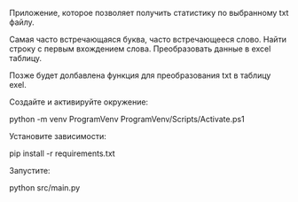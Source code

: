 Приложение, которое позволяет получить статистику по выбранному txt файлу.

Самая часто встречающаяся буква, часто встречающееся слово.
Найти строку с первым вхождением слова.
Преобразовать данные в excel таблицу.

Позже будет долбавлена функция для преобразования txt в таблицу exel.

Создайте и активируйте окружение:

python -m venv ProgramVenv
ProgramVenv/Scripts/Activate.ps1

Установите зависимости:

pip install -r requirements.txt

Запустите:

python src/main.py